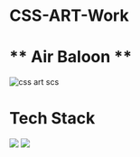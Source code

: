 # CSS-ART-Work

# ** Air Baloon **

![css art scs](https://github.com/mohnish201/CSS-ART-Work/assets/124653965/787a4193-9f44-4fd9-a30e-217a3011cb8f)

# Tech Stack
![](https://img.shields.io/badge/HTML5-E34F26?style=for-the-badge&logo=html5&logoColor=white)
![](https://img.shields.io/badge/CSS3-1572B6?style=for-the-badge&logo=css3&logoColor=white)
